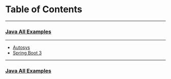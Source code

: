 # Table of Contents
------
### [Java All Examples](https://github.com/avinashbabudonthu/java/blob/master/README.md)
------
* [Autosys](autosys)
* [Spring Boot 3](spring-boot-3)
------
### [Java All Examples](https://github.com/avinashbabudonthu/java/blob/master/README.md)